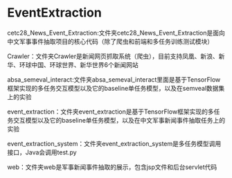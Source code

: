 # EventExtraction
cetc28_News_Event_Extraction:文件夹cetc28_News_Event_Extraction是面向中文军事事件抽取项目的核心代码（除了爬虫和前端和多任务训练测试模块）

Crawler：文件夹Crawler是新闻网页抓取系统（爬虫），目前支持凤凰、新浪、新华、环球中国、环球世界、新华世界6个新闻网站

absa_semeval_interact:文件夹absa_semeval_interact里面是基于TensorFlow框架实现的多任务交互模型以及它的baseline单任务模型，以及在semveal数据集上的实验

event_extraction：文件夹event_extraction是基于TensorFlow框架实现的多任务交互模型以及它的baseline单任务模型，以及在中文军事新闻事件抽取任务上的实验

event_extraction_system：文件夹event_extraction_system是多任务模型调用接口，Java会调用test.py

web：文件夹web是军事新闻事件抽取的展示，包含jsp文件和后台servlet代码

